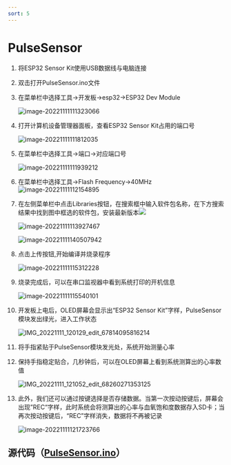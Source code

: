 ```yaml
---
sort: 5
---
```


# PulseSensor

1. 将ESP32 Sensor Kit使用USB数据线与电脑连接

2. 双击打开PulseSensor.ino文件

3. 在菜单栏中选择工具->开发板->esp32->ESP32 Dev Module

   ![image-20221111111323066](https://addison-cq.github.io/webPages/images/image-20221111111323066.png)

4. 打开计算机设备管理器面板，查看ESP32 Sensor Kit占用的端口号

   ![image-20221111111812035](https://addison-cq.github.io/webPages/images/image-20221111111812035.png)

5. 在菜单栏中选择工具->端口->对应端口号

   ![image-20221111111939212](https://addison-cq.github.io/webPages/images/image-20221111111939212.png)

6. 在菜单栏中选择工具->Flash Frequency->40MHz![image-20221111112154895](https://addison-cq.github.io/webPages/images/image-20221111112154895.png)

7. 在左侧菜单栏中点击Libraries按钮，在搜索框中输入软件包名称，在下方搜索结果中找到图中框选的软件包，安装最新版本![](https://addison-cq.github.io/webPages/images/image-20221111113050326.png)

   ![image-20221111113927467](https://addison-cq.github.io/webPages/images/image-20221111113927467.png)

   ![image-20221111140507942](https://addison-cq.github.io/webPages/images/image-20221111140507942.png)

8. 点击上传按钮,开始编译并烧录程序

   ![image-20221111115312228](https://addison-cq.github.io/webPages/images/image-20221111115312228.png)

9. 烧录完成后，可以在串口监视器中看到系统打印的开机信息

   ![image-20221111115540101](https://addison-cq.github.io/webPages/images/image-20221111115540101.png)
   
9. 开发板上电后，OLED屏幕会显示出“ESP32 Sensor Kit”字样，PulseSensor模块发出绿光，进入工作状态

   ![IMG_20221111_120129_edit_67814095816214](https://addison-cq.github.io/webPages/images/IMG_20221208_153235_edit_494155319177722.jpg)
   
9. 将手指紧贴于PulseSensor模块发光处，系统开始测量心率

9. 保持手指稳定贴合，几秒钟后，可以在OLED屏幕上看到系统测算出的心率数值

   ![IMG_20221111_121052_edit_68260271353125](https://addison-cq.github.io/webPages/images/ESP32_PS.jpg)
   
9. 此外，我们还可以通过按键选择是否存储数据。当第一次按动按键后，屏幕会出现”REC“字样，此时系统会将测算出的心率与血氧饱和度数据存入SD卡；当再次按动按键后，“REC”字样消失，数据将不再被记录

   ![image-20221111121723766](https://addison-cq.github.io/webPages/images/IMG_20221208_155852_edit_494582712357344.png)

## 源代码（[PulseSensor.ino](https://github.com/addison-CQ/webPages/tree/develop/doc/ESP32SensorKit/code)）
